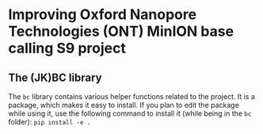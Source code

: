 # Improving Oxford Nanopore Technologies (ONT) MinION base calling S9 project

## The (JK)BC library
The `bc` library contains various helper functions related to the project.
It is a package, which makes it easy to install. If you plan to edit the package while using it,
use the following command to install it (while being in the `bc` folder):
`pip install -e .`